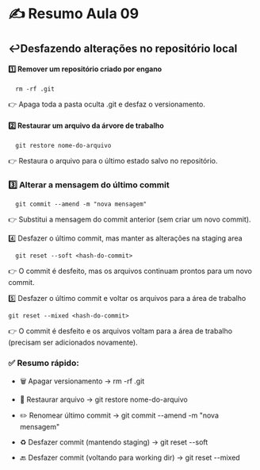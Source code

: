 # ✍️ Resumo Aula 09
## ↩️Desfazendo alterações no repositório local

#### 1️⃣ Remover um repositório criado por engano

      rm -rf .git
      
👉 Apaga toda a pasta oculta .git e desfaz o versionamento.

#### 2️⃣ Restaurar um arquivo da árvore de trabalho

      git restore nome-do-arquivo
      
👉 Restaura o arquivo para o último estado salvo no repositório.

### 3️⃣ Alterar a mensagem do último commit

      git commit --amend -m "nova mensagem"
      
👉 Substitui a mensagem do commit anterior (sem criar um novo commit).

4️⃣ Desfazer o último commit, mas manter as alterações na staging area

      git reset --soft <hash-do-commit>
  
👉 O commit é desfeito, mas os arquivos continuam prontos para um novo commit.

5️⃣ Desfazer o último commit e voltar os arquivos para a área de trabalho

    git reset --mixed <hash-do-commit>

👉 O commit é desfeito e os arquivos voltam para a área de trabalho (precisam ser adicionados novamente).

### ✅ Resumo rápido:

- 🗑️ Apagar versionamento → rm -rf .git

- 🔄 Restaurar arquivo → git restore nome-do-arquivo

- ✏️ Renomear último commit → git commit --amend -m "nova mensagem"

- ♻️ Desfazer commit (mantendo staging) → git reset --soft

- 🔙 Desfazer commit (voltando para working dir) → git reset --mixed
 
